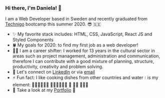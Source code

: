### Hi there, I'm Daniela! 👋

I am a Web Developer based in Sweden and recently graduated from [Technigo](https://www.technigo.io/program) bootcamp this summer 2020. 😎 🇸🇪
 
- ✨  My favorite stack includes: HTML, CSS, JavaScript, React JS and Styled Components 
- 🍀  My goals for 2020: to find my first job as a web developer! 
- 💪🏻  I am a career shifter: I worked for 13 years in the cultural sector in areas such as project management, administration and communication, therefore I can contribute           with a good mixture of planning, structure, productivity, creativity and problem solving. 
- 💬  Let's connect on [LinkedIn](https://www.linkedin.com/in/danielazacarias/) or via [email](mailto:daniela.zacarias@outlook.com)
- ⚡  Fun fact: I like cooking dishes from other countries and water 💧  is my element: 🏄🏻‍♀️🌊🌊🌊  🏊🏻‍♀️🌊🌊🌊  🥽 🐠🐬 🌊🌊🌊
- 💼  Take a look at my [Portfolio](https://my-portfolio-dannuzak.netlify.app/) 👀
